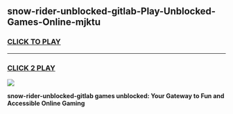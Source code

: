 
## snow-rider-unblocked-gitlab-Play-Unblocked-Games-Online-mjktu
<h3>
<a href="https://premium76.site?title=snow-rider-unblocked-gitlab&ref=25A">CLICK TO PLAY</a></h3>
<hr>

<h3>
<a href="https://premium76.site?title=snow-rider-unblocked-gitlab&ref=25A">CLICK 2 PLAY</a>
  
</h3>

<a href="https://premium76.site?title=snow-rider-unblocked-gitlab&ref=25A"><img src="https://clearcache.store/games.png"></a>


**snow-rider-unblocked-gitlab games unblocked: Your Gateway to Fun and Accessible Online Gaming**
